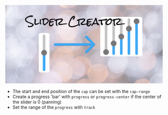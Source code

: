 ![assets/store-background.png](assets/store-background.png)
* The start and end position of the `cap` can be set with the `cap-range`
* Create a progress 'bar' with `progress` or `progress-center` if the center of the slider is 0 (panning)
* Set the range of the `progress` with `track`
